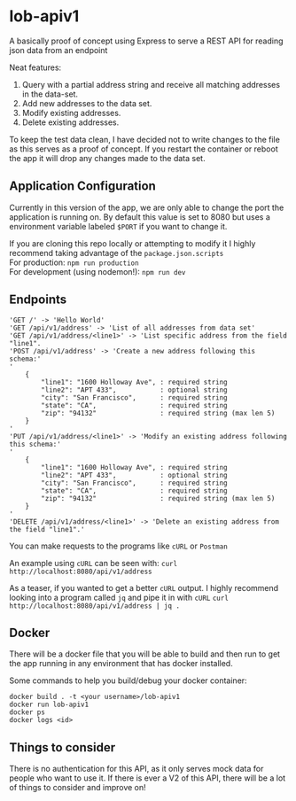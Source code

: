 # lob-apiv1
A basically proof of concept using Express to serve a REST API for reading json data from an endpoint

Neat features:
1. Query with a partial address string and receive all matching addresses in the data-set.
2. Add new addresses to the data set.
3. Modify existing addresses.
4. Delete existing addresses.

To keep the test data clean, I have decided not to write changes to the file as this serves as a proof of concept. If you restart the container or reboot the app it will drop any changes made to the data set.


## Application Configuration
Currently in this version of the app, we are only able to change the port the application is running on. By default this value is set to 8080 but uses a environment variable labeled `$PORT` if you want to change it.

If you are cloning this repo locally or attempting to modify it I highly recommend taking advantage of the `package.json.scripts`   
For production: `npm run production`    
For development (using nodemon!): `npm run dev` 

## Endpoints
```
'GET /' -> 'Hello World'
'GET /api/v1/address' -> 'List of all addresses from data set'
'GET /api/v1/address/<line1>' -> 'List specific address from the field "line1".
'POST /api/v1/address' -> 'Create a new address following this schema:'
'
    {
        "line1": "1600 Holloway Ave", : required string
        "line2": "APT 433",           : optional string
        "city": "San Francisco",      : required string
        "state": "CA",                : required string
        "zip": "94132"                : required string (max len 5)
    }
'
'PUT /api/v1/address/<line1>' -> 'Modify an existing address following this schema:'
'
    {
        "line1": "1600 Holloway Ave", : required string
        "line2": "APT 433",           : optional string
        "city": "San Francisco",      : required string
        "state": "CA",                : required string
        "zip": "94132"                : required string (max len 5)
    }
'
'DELETE /api/v1/address/<line1>' -> 'Delete an existing address from the field "line1".'
```

You can make requests to the programs like `cURL` or `Postman`  

An example using `cURL` can be seen with: `curl http://localhost:8080/api/v1/address`   

As a teaser, if you wanted to get a better `cURL` output. I highly recommend looking into a program called `jq` and pipe it in with `cURL` 
`curl http://localhost:8080/api/v1/address | jq .`
## Docker
There will be a docker file that you will be able to build and then run to get the app running in any environment that has docker installed.

Some commands to help you build/debug your docker container:
```
docker build . -t <your username>/lob-apiv1
docker run lob-apiv1
docker ps
docker logs <id>
```

## Things to consider
There is no authentication for this API, as it only serves mock data for people who want to use it. If there is ever a V2 of this API, there will be a lot of things to consider and improve on!  